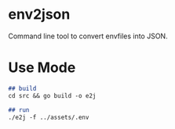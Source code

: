 # env2json
Command line tool to convert envfiles into JSON.

# Use Mode
``` md
## build
cd src && go build -o e2j

## run
./e2j -f ../assets/.env
```

